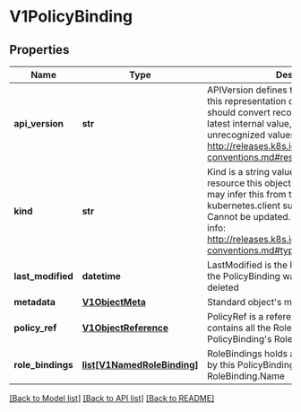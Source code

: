 # V1PolicyBinding

## Properties
Name | Type | Description | Notes
------------ | ------------- | ------------- | -------------
**api_version** | **str** | APIVersion defines the versioned schema of this representation of an object. Servers should convert recognized schemas to the latest internal value, and may reject unrecognized values. More info: http://releases.k8s.io/HEAD/docs/devel/api-conventions.md#resources | [optional] 
**kind** | **str** | Kind is a string value representing the REST resource this object represents. Servers may infer this from the endpoint the kubernetes.client submits requests to. Cannot be updated. In CamelCase. More info: http://releases.k8s.io/HEAD/docs/devel/api-conventions.md#types-kinds | [optional] 
**last_modified** | **datetime** | LastModified is the last time that any part of the PolicyBinding was created, updated, or deleted | 
**metadata** | [**V1ObjectMeta**](V1ObjectMeta.md) | Standard object&#39;s metadata. | [optional] 
**policy_ref** | [**V1ObjectReference**](V1ObjectReference.md) | PolicyRef is a reference to the Policy that contains all the Roles that this PolicyBinding&#39;s RoleBindings may reference | 
**role_bindings** | [**list[V1NamedRoleBinding]**](V1NamedRoleBinding.md) | RoleBindings holds all the RoleBindings held by this PolicyBinding, mapped by RoleBinding.Name | 

[[Back to Model list]](../README.md#documentation-for-models) [[Back to API list]](../README.md#documentation-for-api-endpoints) [[Back to README]](../README.md)


